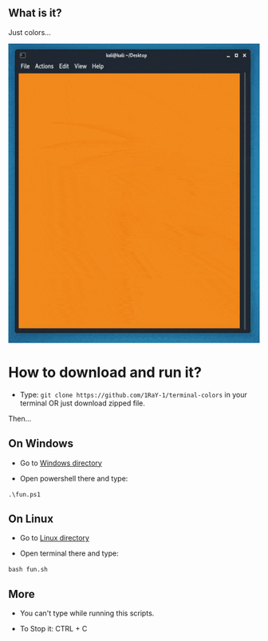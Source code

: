 ## What is it?
Just colors...

<img src="https://github.com/1RaY-1/fun-with-terminal-colors/blob/main/imgs/fun.gif" width="600" height="600" />

# How to download and run it?

* Type: `git clone https://github.com/1RaY-1/terminal-colors` in your terminal OR just download zipped file.

Then...

## On Windows
* Go to [Windows directory](https://github.com/1RaY-1/terminal-fun/tree/main/Windows)

* Open powershell there and type:

```.\fun.ps1```

## On Linux
* Go to [Linux directory](https://github.com/1RaY-1/terminal-fun/tree/main/Linux)

* Open terminal there and type:

```bash fun.sh```

## More

* You can't type while running this scripts.

* To Stop it:  CTRL + C


